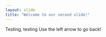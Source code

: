 ```yaml
---
layout: slide
title: "Welcome to our second slide!"
---
```

Testing, testing
Use the left arrow to go back!
